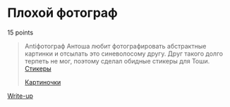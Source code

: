 # Плохой фотограф

15 points

>  Antiфотограф Антоша любит фотографировать абстрактные картинки и отсылать это синеволосому другу.
>  Друг такого долго терпеть не мог, поэтому сделал обидные стикеры для Тоши. [Стикеры](https://t.me/addstickers/solveme_task)
>
> [Картиночки](https://imgur.com/a/Q93anz6)

[Write-up](WRITEUP.md)
